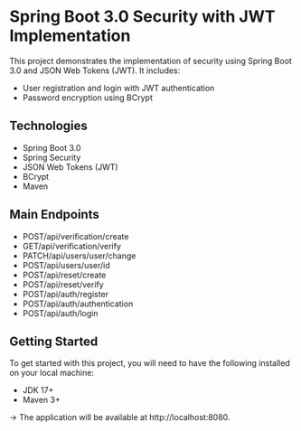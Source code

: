 # Spring Boot 3.0 Security with JWT Implementation
This project demonstrates the implementation of security using Spring Boot 3.0 and JSON Web Tokens (JWT). It includes:

* User registration and login with JWT authentication
* Password encryption using BCrypt

## Technologies
* Spring Boot 3.0
* Spring Security
* JSON Web Tokens (JWT)
* BCrypt
* Maven

## Main Endpoints
* POST/api/verification/create
* GET/api/verification/verify
* PATCH/api/users/user/change
* POST/api/users/user/id
* POST/api/reset/create
* POST/api/reset/verify
* POST/api/auth/register
* POST/api/auth/authentication
* POST/api/auth/login

## Getting Started
To get started with this project, you will need to have the following installed on your local machine:
* JDK 17+
* Maven 3+


-> The application will be available at http://localhost:8080.